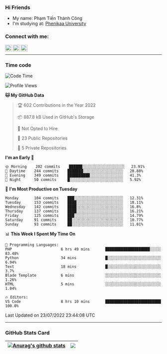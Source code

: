 ### Hi Friends

- My name: Phạm Tiến Thành Công
- I'm studying at: [Phenikaa University]


### Connect with me:
[<img align="left" alt="PhamTienThanhCong | Facebook" width="22px" src="https://upload.wikimedia.org/wikipedia/commons/thumb/1/16/Facebook-icon-1.png/640px-Facebook-icon-1.png" />][facebook]
[<img align="left" alt="PhamTienThanhCong | Zalo" width="22px" src="https://www.anphatpc.com.vn/template/anphat_2020v2/images/icon-zalo.jpg" />][zalo]
[<img align="left" alt="PhamTienThanhCong | LinkedIn" width="22px" src="https://cdn3.iconfinder.com/data/icons/inficons/512/linkedin.png" />][linkedin]

<br />

---

### Time code

<!--START_SECTION:waka-->
![Code Time](http://img.shields.io/badge/Code%20Time-475%20hrs%2042%20mins-blue)

![Profile Views](http://img.shields.io/badge/Profile%20Views-0-blue)

**🐱 My GitHub Data** 

> 🏆 602 Contributions in the Year 2022
 > 
> 📦 887.8 kB Used in GitHub's Storage 
 > 
> 🚫 Not Opted to Hire
 > 
> 📜 23 Public Repositories 
 > 
> 🔑 5 Private Repositories  
 > 
**I'm an Early 🐤** 

```text
🌞 Morning    202 commits    ██████░░░░░░░░░░░░░░░░░░░   23.91% 
🌆 Daytime    244 commits    ███████░░░░░░░░░░░░░░░░░░   28.88% 
🌃 Evening    349 commits    ██████████░░░░░░░░░░░░░░░   41.3% 
🌙 Night      50 commits     █░░░░░░░░░░░░░░░░░░░░░░░░   5.92%

```
📅 **I'm Most Productive on Tuesday** 

```text
Monday       104 commits    ███░░░░░░░░░░░░░░░░░░░░░░   12.31% 
Tuesday      153 commits    ████░░░░░░░░░░░░░░░░░░░░░   18.11% 
Wednesday    142 commits    ████░░░░░░░░░░░░░░░░░░░░░   16.8% 
Thursday     137 commits    ████░░░░░░░░░░░░░░░░░░░░░   16.21% 
Friday       125 commits    ███░░░░░░░░░░░░░░░░░░░░░░   14.79% 
Saturday     91 commits     ██░░░░░░░░░░░░░░░░░░░░░░░   10.77% 
Sunday       93 commits     ██░░░░░░░░░░░░░░░░░░░░░░░   11.01%

```


📊 **This Week I Spent My Time On** 

```text
💬 Programming Languages: 
PHP                      6 hrs 49 mins       ████████████████████░░░░░   83.48% 
Python                   34 mins             █░░░░░░░░░░░░░░░░░░░░░░░░   6.94% 
Text                     18 mins             █░░░░░░░░░░░░░░░░░░░░░░░░   3.7% 
Blade Template           6 mins              ░░░░░░░░░░░░░░░░░░░░░░░░░   1.26% 
HTML                     5 mins              ░░░░░░░░░░░░░░░░░░░░░░░░░   1.04%

🔥 Editors: 
VS Code                  8 hrs 10 mins       █████████████████████████   100.0%

```


 Last Updated on 23/07/2022 23:44:08 UTC
<!--END_SECTION:waka-->

---

### GitHub Stats Card

| <a href="https://github.com/phamtienthanhcong"><img align="center" src="https://github-readme-stats.vercel.app/api?username=PhamTienThanhCong&show_icons=true&include_all_commits=true&theme=buefy&hide_border=true&theme=ocean_dark" alt="Anurag's github stats" /></a> | <a href="https://github.com/phamtienthanhcong"><img align="center" src="https://github-readme-stats.vercel.app/api/top-langs/?username=PhamTienThanhCong&layout=compact&theme=buefy&hide_border=true&theme=ocean_dark" /></a> |
| ------------- | ------------- |

[Phenikaa University]: https://phenikaa-uni.edu.vn/vi
[facebook]: https://www.facebook.com/phamtienthanhcong
[linkedin]: https://linkedin.com/in/phamtienthanhcong
[zalo]: https://zalo.me/0396396332
[tiktok]: https://www.tiktok.com/@phamtienthanhcong
[web]: https://github.com/PhamTienThanhCong/web_dev
[min project]: https://github.com/PhamTienThanhCong/Project-Of-Web
[c and cpp]: https://github.com/PhamTienThanhCong/Code_C_and_Cpro
[python]: https://github.com/PhamTienThanhCong/Python_beginer
